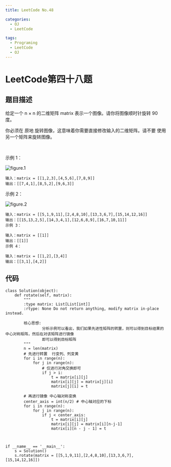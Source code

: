 ```yaml
---
title: LeetCode No.48

categories:
  - OJ
  - LeetCode

tags:
  - Programing
  - LeetCode
  - OJ
---
```


# LeetCode第四十八题
## 题目描述
给定一个 n × n 的二维矩阵 matrix 表示一个图像。请你将图像顺时针旋转 90 度。

你必须在 原地 旋转图像，这意味着你需要直接修改输入的二维矩阵。请不要 使用另一个矩阵来旋转图像。

 

示例 1：

![figure.1](https://assets.leetcode.com/uploads/2020/08/28/mat1.jpg)

```
输入：matrix = [[1,2,3],[4,5,6],[7,8,9]]
输出：[[7,4,1],[8,5,2],[9,6,3]]
```

示例 2：

![figure.2](https://assets.leetcode.com/uploads/2020/08/28/mat2.jpg)

```
输入：matrix = [[5,1,9,11],[2,4,8,10],[13,3,6,7],[15,14,12,16]]
输出：[[15,13,2,5],[14,3,4,1],[12,6,8,9],[16,7,10,11]]
示例 3：

输入：matrix = [[1]]
输出：[[1]]
示例 4：

输入：matrix = [[1,2],[3,4]]
输出：[[3,1],[4,2]]
```

## 代码
```
class Solution(object):
    def rotate(self, matrix):
        """
        :type matrix: List[List[int]]
        :rtype: None Do not return anything, modify matrix in-place instead.

        核心思想:
                分析示例可以看出，我们如果先进性矩阵的转置，则可以得到目标结果的中心对称矩阵，然后在对该矩阵进行镜像
                即可以得到目标矩阵
        """
        n = len(matrix)
        # 先进行转置  行变列、列变黄
        for i in range(n):
            for j in range(n):
                # 仅进行对角交换即可
                if j > i:
                    t = matrix[i][j]
                    matrix[i][j] = matrix[j][i]
                    matrix[j][i] = t

        # 再进行镜像 中心轴对称变换
        center_axis = int(n/2) # 中心轴对应的下标
        for i in range(n):
            for j in range(n):
                if j < center_axis:
                    t = matrix[i][j]
                    matrix[i][j] = matrix[i][n-j-1]
                    matrix[i][n - j - 1] = t



if __name__ == '__main__':
    s = Solution()
    s.rotate(matrix = [[5,1,9,11],[2,4,8,10],[13,3,6,7],[15,14,12,16]])
```